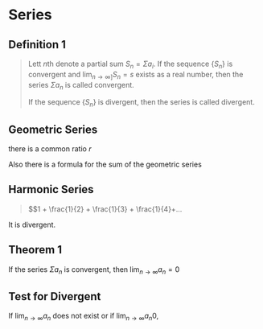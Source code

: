 # Series

## Definition 1

> Lett $n$th denote a partial sum $S_n = \Sigma a_i$. If the sequence {$S_n$} is convergent and $\lim_{n \rightarrow \infty]} S_n = s$ exists as a real number, then the series $\Sigma a_n$ is called convergent.
>
> If the sequence {$S_n$} is divergent, then the series is called divergent.

## Geometric Series

there is a common ratio $r$

Also there is a formula for the sum of the geometric series

## Harmonic Series

> $$1 + \frac{1}{2} + \frac{1}{3} + \frac{1}{4}+...

It is divergent.

## Theorem 1

If the series $\Sigma a_n$ is convergent, then $\lim_{n \rightarrow \infty} a_n = 0$

## Test for Divergent

If $\lim_{n \rightarrow \infty} a_n$ does not exist or if $\lim_{n \rightarrow \infty} a_n  0$,